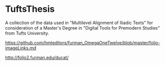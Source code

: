 # TuftsThesis

A collection of the data used in "Multilevel Alignment of Iliadic Texts" for consideration of a Master's Degree in "Digital Tools for Premodern Studies" from Tufts University. 

https://github.com/hmteditors/furman_OmegaOneTwelve/blob/master/folio-imageLinks.md

http://folio2.furman.edu/ducat/
